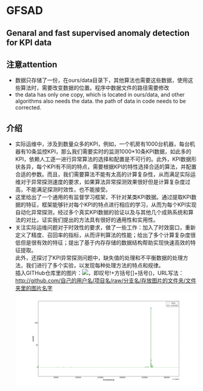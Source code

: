 # GFSAD 
## Genaral and fast supervised anomaly detection for KPI data
## 注意attention <br>
* 数据只存储了一份，在ours/data目录下，其他算法也需要这些数据，使用这些算法时，需要改变数据的位置。程序中数据文件的路径需要修改 <br>
* the data has only one copy, which is located in ours/data, and other algorithms also needs the data. the path of data in code needs to be corrected.<br>
## 介绍<br>
* 实际运维中，涉及到数量众多的KPI，例如，一个机房有1000台机器，每台机器有10条监控KPI，那么我们需要实时的监测1000*10条KPI数据，如此多的KPI，依赖人工逐一进行异常算法的选择和配置是不可行的。此外，KPI数据形状各异，每个KPI有不同的特点，需要根据KPI的特性选择合适的算法，并配置合适的参数。而且，我们需要算法不能有太高的计算复杂性，从而满足实际运维对于异常探测速度的要求，如果算法异常探测效果很好但是计算复杂度过高，不能满足探测时效性，也不能接受。
* 这里给出了一个通用的有监督学习框架，不针对某类KPI数据。通过提取KPI数据的特征，框架能够针对每个KPI的特点进行相应的学习，从而为每个KPI实现自动化异常探测，经过多个真实KPI数据的验证以及与其他几个成熟系统和算法的对比，证实我们提出的方法具有很好的通用性和实用性。<br>
* 关注实际运维问题对于时效性的要求，做了一些工作：加入了时效窗口，重新定义了精度、召回率的指标，从而评判算法的性能；给出了多个计算复杂度很低但是很有效的特征；提出了基于内存存储的数据结构帮助实现快速高效的特征提取。<br>
此外，还探讨了KPI异常探测问题中，缺失值的处理和不平衡数据的处理方法，我们进行了多个实验，以发现每种处理方法的特点和规律。<br>
插入GITHub仓库里的图片：![](图片链接地址)，即叹号!+方括号[]+括号()，URL写法：http://github.com/自己的用户名/项目名/raw/分支名/存放图片的文件夹/文件夹里的图片名字
![平稳型KPI](http://github.com/DawnsonLi/GFSAD/raw/master/pic/stable.png)
